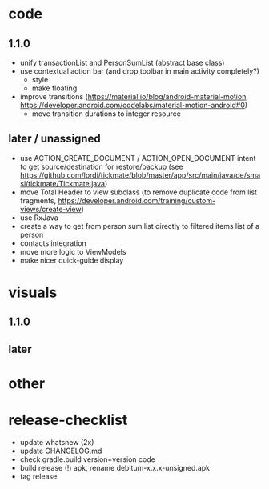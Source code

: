 # code
## 1.1.0
- unify transactionList and PersonSumList (abstract base class)
- use contextual action bar (and drop toolbar in main activity completely?)
    - style
    - make floating
- improve transitions (https://material.io/blog/android-material-motion, https://developer.android.com/codelabs/material-motion-android#0)
    - move transition durations to integer resource

## later / unassigned
- use ACTION_CREATE_DOCUMENT / ACTION_OPEN_DOCUMENT intent to get source/destination for restore/backup (see https://github.com/lordi/tickmate/blob/master/app/src/main/java/de/smasi/tickmate/Tickmate.java)
- move Total Header to view subclass (to remove duplicate code from list fragments, https://developer.android.com/training/custom-views/create-view)
- use RxJava
- create a way to get from person sum list directly to filtered items list of a person
- contacts integration
- move more logic to ViewModels
- make nicer quick-guide display

# visuals
## 1.1.0
## later

# other


# release-checklist
- update whatsnew (2x)
- update CHANGELOG.md
- check gradle.build version+version code
- build release (!) apk, rename debitum-x.x.x-unsigned.apk
- tag release
